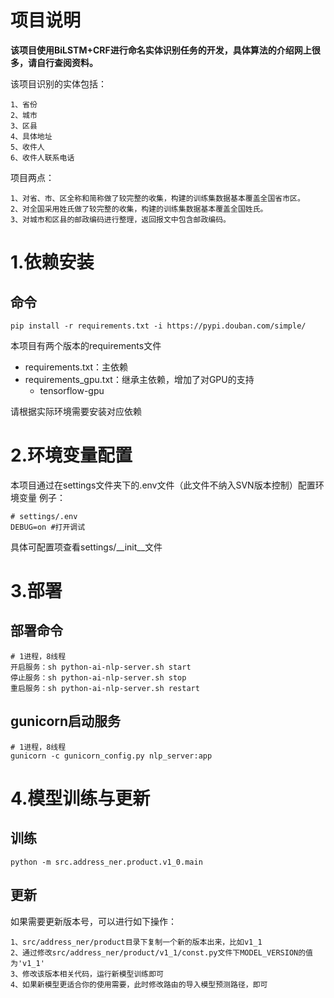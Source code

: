 # 项目说明
**该项目使用BiLSTM+CRF进行命名实体识别任务的开发，具体算法的介绍网上很多，请自行查阅资料。**

该项目识别的实体包括：
```
1、省份
2、城市
3、区县
4、具体地址
5、收件人
6、收件人联系电话
```

项目两点：
```
1、对省、市、区全称和简称做了较完整的收集，构建的训练集数据基本覆盖全国省市区。
2、对全国采用姓氏做了较完整的收集，构建的训练集数据基本覆盖全国姓氏。
3、对城市和区县的邮政编码进行整理，返回报文中包含邮政编码。
```

# 1.依赖安装

## 命令

```shell
pip install -r requirements.txt -i https://pypi.douban.com/simple/
```

本项目有两个版本的requirements文件  

- requirements.txt：主依赖
- requirements_gpu.txt：继承主依赖，增加了对GPU的支持
  - tensorflow-gpu

请根据实际环境需要安装对应依赖

# 2.环境变量配置
本项目通过在settings文件夹下的.env文件（此文件不纳入SVN版本控制）配置环境变量
例子：
```
# settings/.env
DEBUG=on #打开调试
```
具体可配置项查看settings/__init__文件

# 3.部署
## 部署命令
```
# 1进程，8线程
开启服务：sh python-ai-nlp-server.sh start  
停止服务：sh python-ai-nlp-server.sh stop
重启服务：sh python-ai-nlp-server.sh restart
```

## gunicorn启动服务
```
# 1进程，8线程
gunicorn -c gunicorn_config.py nlp_server:app
```

# 4.模型训练与更新
## 训练
`python -m src.address_ner.product.v1_0.main`
## 更新
如果需要更新版本号，可以进行如下操作：
```
1、src/address_ner/product目录下复制一个新的版本出来，比如v1_1
2、通过修改src/address_ner/product/v1_1/const.py文件下MODEL_VERSION的值为'v1_1'
3、修改该版本相关代码，运行新模型训练即可
4、如果新模型更适合你的使用需要，此时修改路由的导入模型预测路径，即可
```